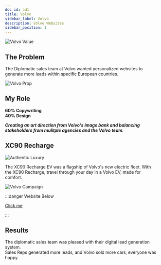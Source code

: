 ```yaml
---
doc id: ad1
title: Volvo
sidebar_label: Volvo
description: Volvo Websites
sidebar_position: 1
---
```


![Volvo Value](/img/Volvo.png)

## The Problem
 
The Diplomatic sales team at Volvo wanted personalized websites to generate more leads within specific European countries.

![Volvo Prop](/img/Volvo3.png)

## My Role 

**60% Copywriting**<br />
**40% Design**

  ***Creating an art direction from Volvo's image bank and balancing stakeholders from mulitple agencies and the Volvo team.***

## XC90 Recharge

![Authentic Luxury](/img/Volvo1.png)

The XC90 Recharge EV was a flagship of Volvo's new electric fleet. With the XC90 Recharge, travel through your day in a Volvo EV, made for comfort.

![Volvo Campaign](/img/Volvo2.png)

:::danger Website Below

[Click me](https://diplomatic.volvocars.be/ "View site") 


:::

## Results

The diplomatic sales team was pleased with their digital lead generation system.<br />
Sales Reps generated more leads, and Volvo sold more cars, everyone was happy. 